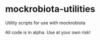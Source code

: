 # mockrobiota-utilities
Utility scripts for use with mockrobiota

All code is in alpha. Use at your own risk!
